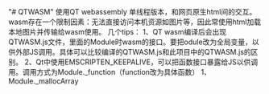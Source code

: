 "# QTWASM" 
使用QT webassembly 单线程版本，和网页原生html间的交互。
wasm存在一个限制因素：无法直接访问本机资源如图片等，因此常使用html加载本地图片并传输给wasm使用。
几个tips：
1、QT wasm编译后会出现QTWASM.js文件，里面的Module时wasm的接口。要把odule改为全局变量，以供外部JS调用。具体可以比较编译的QTWASM.js和此项目中的QTWASM.js的区别。
2、Qt中使用EMSCRIPTEN_KEEPALIVE，可以把函数接口暴露给JS以供调用。调用方式为Module._function（function改为具体函数）
1、Module._mallocArray